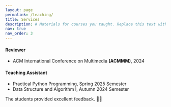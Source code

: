 ```yaml
---
layout: page
permalink: /teaching/
title: Services
description: # Materials for courses you taught. Replace this text with your description.
nav: true
nav_order: 3
---
```


#### Reviewer

- ACM International Conference on Multimedia **(ACMMM)**, 2024

#### Teaching Assistant

- Practical Python Programming, Spring 2025 Semester
- Data Structure and Algorithm I, Autumn 2024 Semester

The students provided excellent feedback. 👨‍🏫
